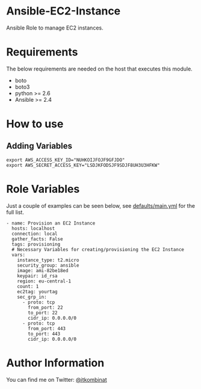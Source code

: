 # Ansible-EC2-Instance
Ansible Role to manage EC2 instances.
# Requirements
The below requirements are needed on the host that executes this module.
 - boto
 - boto3
 - python >= 2.6
 - Ansible >= 2.4


# How to use

## Adding Variables
```
export AWS_ACCESS_KEY_ID="NUHKOIJFOJF9GFJDO"
export AWS_SECRET_ACCESS_KEY="LSDJKFODSJF9SDJF8UH3U3HFKW"
```

# Role Variables
Just a couple of examples can be seen below, see [defaults/main.yml](defaults/main.yml) for the full list.

```
- name: Provision an EC2 Instance
  hosts: localhost
  connection: local
  gather_facts: False
  tags: provisioning
  # Necessary Variables for creating/provisioning the EC2 Instance
  vars:
    instance_type: t2.micro
    security_group: ansible
    image: ami-82be18ed
    keypair: id_rsa
    region: eu-central-1
    count: 1
    ec2tag: yourtag
    sec_grp_in:
      - proto: tcp
        from_port: 22
        to_port: 22
        cidr_ip: 0.0.0.0/0
      - proto: tcp
        from_port: 443
        to_port: 443
        cidr_ip: 0.0.0.0/0
```
# Author Information

You can find me on Twitter: [@itkombinat](https://twitter.com/itkombinat)
